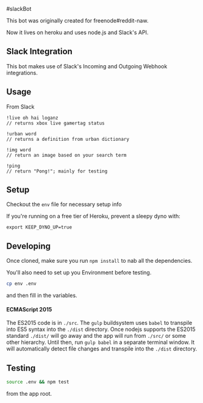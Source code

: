 #slackBot

This bot was originally created for freenode#reddit-naw.

Now it lives on heroku and uses node.js and Slack's API.

## Slack Integration
This bot makes use of Slack's Incoming and Outgoing Webhook integrations.

## Usage
From Slack

```
!live oh hai loganz
// returns xbox live gamertag status

!urban word
// returns a definition from urban dictionary

!img word
// return an image based on your search term

!ping
// return "Pong!"; mainly for testing
```

## Setup
Checkout the `env` file for necessary setup info 

If you're running on a free tier of Heroku, prevent a sleepy dyno with:

```
export KEEP_DYNO_UP=true
```

## Developing

Once cloned, make sure you run `npm install` to nab all the dependencies. 

You'll also need to set up you Environment before testing. 

```sh
cp env .env
```

and then fill in the variables.

#### ECMAScript 2015
The ES2015 code is in `./src`. The `gulp` buildsystem uses `babel` to transpile into ES5 syntax into the `./dist` directory. Once nodejs supports the ES2015 standard `./dist/` will go away and the app will run from `./src/` or some other hierarchy. Until then, run `gulp babel` in a separate terminal window. It will automatically detect file changes and transpile into the `./dist` directory.

## Testing

```sh
source .env && npm test
```
from the app root.
